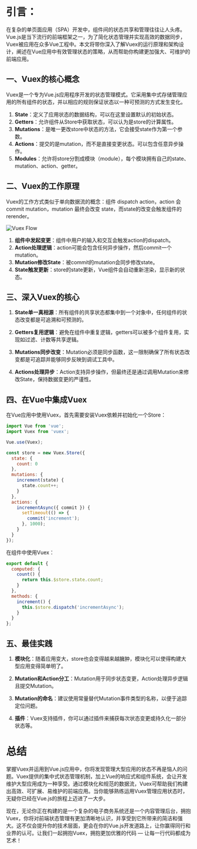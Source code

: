 # 引言：
在复杂的单页面应用（SPA）开发中，组件间的状态共享和管理往往让人头疼。Vue.js是当下流行的前端框架之一，为了简化状态管理并实现高效的数据同步，Vuex被应用在众多Vue工程中。本文将带你深入了解Vuex的运行原理和架构设计，阐述在Vue应用中有效管理状态的策略，从而帮助你构建更加强大、可维护的前端应用。

## 一、Vuex的核心概念
Vuex是一个专为Vue.js应用程序开发的状态管理模式。它采用集中式存储管理应用的所有组件的状态，并以相应的规则保证状态以一种可预测的方式发生变化。

1.  **State**：定义了应用状态的数据结构，可以在这里设置默认的初始状态。
2.  **Getters**：允许组件从Store中获取状态，可以认为是store的计算属性。
3.  **Mutations**：是唯一更改store中状态的方法，它会接受state作为第一个参数。
4.  **Actions**：提交的是mutation，而不是直接变更状态。可以包含任意异步操作。
5.  **Modules**：允许将store分割成模块（module），每个模块拥有自己的state、mutation、action、getter。

## 二、Vuex的工作原理
Vuex的工作方式类似于单向数据流的概念：组件 dispatch action，action 会 commit mutation，mutation 最终会改变 state，而state的改变会触发组件的rerender。

![Vuex Flow](https://p3-juejin.byteimg.com/tos-cn-i-k3u1fbpfcp/7f9f20ed76124e8eb22565bf435572f7~tplv-k3u1fbpfcp-jj-mark:0:0:0:0:q75.image#?w=701\&h=551\&s=8112\&e=png\&b=ffffff)

1.  **组件中发起变更**：组件中用户的输入和交互会触发action的dispatch。
2.  **Action处理逻辑**：action可能会包含任何异步操作，然后commit一个mutation。
3.  **Mutation修改State**：被commit的mutation会同步修改state。
4.  **State触发更新**：store的state更新，Vue组件会自动重新渲染，显示新的状态。

## 三、深入Vuex的核心

1.  **State单一真相源**：所有组件的共享状态都集中到一个对象中，任何组件的状态改变都是可追溯和可预测的。

2.  **Getters复用逻辑**：避免在组件中重复逻辑，getters可以被多个组件复用，实现如过滤、计数等共享逻辑。

3.  **Mutations同步改变**：Mutation必须是同步函数，这一限制确保了所有状态改变都是可追踪并能够同步反映到调试工具中。

4.  **Actions处理异步**：Action支持异步操作，但最终还是通过调用Mutation来修改State，保持数据变更的严谨性。

## 四、在Vue中集成Vuex
在Vue应用中使用Vuex，首先需要安装Vuex依赖并初始化一个Store：

```javascript
import Vue from 'vue';
import Vuex from 'vuex';

Vue.use(Vuex);

const store = new Vuex.Store({
  state: {
    count: 0
  },
  mutations: {
    increment(state) {
      state.count++;
    }
  },
  actions: {
    incrementAsync({ commit }) {
      setTimeout(() => {
        commit('increment');
      }, 1000);
    }
  }
});
```

在组件中使用Vuex：

```javascript
export default {
  computed: {
    count() {
      return this.$store.state.count;
    }
  },
  methods: {
    increment() {
      this.$store.dispatch('incrementAsync');
    }
  }
};
```

## 五、最佳实践

1.  **模块化**：随着应用变大，store也会变得越来越臃肿，模块化可以使得构建大型应用变得简单明了。

2.  **Mutation和Action分工**：Mutation用于同步状态变更，Action处理异步逻辑且提交Mutation。

3.  **Mutation的命名**：建议使用常量替代Mutation事件类型的名称，以便于追踪定位问题。

4.  **插件**：Vuex支持插件，你可以通过插件来捕获每次状态变更或持久化一部分状态等。

# 总结
掌握Vuex并运用到Vue.js应用中，你将发现管理大型应用的状态不再是恼人的问题。Vuex提供的集中式状态管理机制，加上Vue的响应式和组件系统，会让开发维护大型应用成为一种享受。通过模块化和规范的数据流，Vuex可帮助我们构建出高效、可扩展、易维护的前端应用。当你能够熟练运用Vuex管理应用状态时，无疑你已经在Vue.js的旅程上迈进了一大步。

现在，无论你正在构建的是一个复杂的电子商务系统还是一个内容管理后台，拥抱Vuex，你将对前端状态管理有更加清晰地认识，并享受到它所带来的简洁和强大。这不仅会提升你的技术层面，更会在你的Vue.js开发道路上，让你赢得同行和业界的认可。让我们一起拥抱Vuex，拥抱更加优雅的代码 — 让每一行代码都成为艺术！
